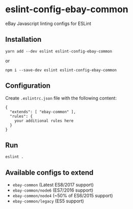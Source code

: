 # eslint-config-ebay-common
eBay Javascript linting configs for ESLint

## Installation
```
yarn add --dev eslint eslint-config-ebay-common
```
or
```
npm i --save-dev eslint eslint-config-ebay-common
```

## Configuration
Create `.eslintrc.json` file with the following content:
```
{
  "extends": [ "ebay-common" ],
  "rules": {
    your additional rules here
  }
}
```

## Run
```
eslint .
```

## Available configs to extend
- `ebay-common` (Latest ES8/2017 support)
- `ebay-common/node6` (ES7/2016 support)
- `ebay-common/node4` (~50% of ES6/2015 support)
- `ebay-common/legacy` (ES5 support)

